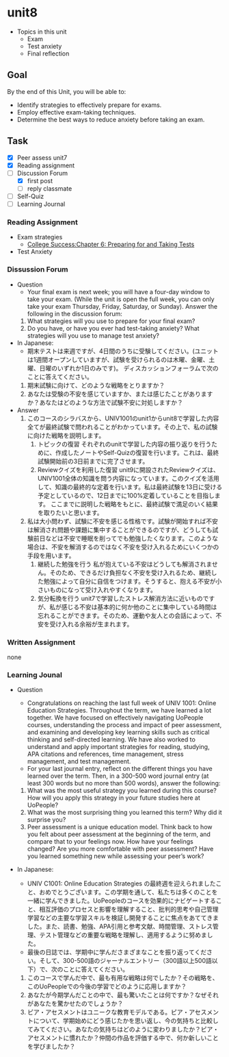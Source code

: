 # unit8

- Topics in this unit
  - Exam
  - Test anxiety
  - Final reflection

## Goal

By the end of this Unit, you will be able to:

- Identify strategies to effectively prepare for exams.
- Employ effective exam-taking techniques.
- Determine the best ways to reduce anxiety before taking an exam.

## Task

- [x] Peer assess unit7
- [x] Reading assignment
- [ ] Discussion Forum
  - [x] first post
  - [ ] reply classmate
- [ ] Self-Quiz
- [ ] Learning Journal

### Reading Assignment

- Exam strategies
  - [College Success:Chapter 6: Preparing for and Taking Tests](https://open.lib.umn.edu/collegesuccess/part/chapter-6-preparing-for-and-taking-tests/)
- Test Anxiety

### Dissussion Forum

- Question
  - Your final exam is next week; you will have a four-day window to take your exam. (While the unit is open the full week, you can only take your exam Thursday, Friday, Saturday, or Sunday).  Answer the following in the discussion forum:
  1. What strategies will you use to prepare for your final exam?
  2. Do you have, or have you ever had test-taking anxiety? What strategies will you use to manage test anxiety?
- In Japanese:
  - 期末テストは来週ですが、4日間のうちに受験してください。(ユニットは1週間オープンしていますが、試験を受けられるのは木曜、金曜、土曜、日曜のいずれか1日のみです)。 ディスカッションフォーラムで次のことに答えてください。
  1. 期末試験に向けて、どのような戦略をとりますか？
  2. あなたは受験の不安を感じていますか、または感じたことがありますか？あなたはどのような方法で試験不安に対処しますか？
- Answer
  1. このコースのシラバスから、UNIV1001のunit1からunit8で学習した内容全てが最終試験で問われることがわかっています。その上で、私の試験に向けた戦略を説明します。
     1. トピックの復習
        それぞれのunitで学習した内容の振り返りを行うために、作成したノートやSelf-Quizの復習を行います。これは、最終試験開始前の3日前までに完了させます。
     2. Reviewクイズを利用した復習
        unit9に開設されたReviewクイズは、UNIV1001全体の知識を問う内容になっています。このクイズを活用して、知識の最終的な定着を行います。私は最終試験を13日に受ける予定としているので、12日までに100%定着していることを目指します。
  ここまでに説明した戦略をもとに、最終試験で満足のいく結果を取りたいと思います。
  1. 私は大小問わず、試験に不安を感じる性格です。試験が開始すれば不安は解消され問題や課題に集中することができるのですが、どうしても試験前日などは不安で睡眠を削ってでも勉強したくなります。このような場合は、不安を解消するのではなく不安を受け入れるためにいくつかの手段を用います。
     1. 継続した勉強を行う
        私が抱えている不安はどうしても解消されません。そのため、できるだけ負担なく不安を受け入れるため、継続した勉強によって自分に自信をつけます。そうすると、抱える不安が小さいものになって受け入れやすくなります。
     2. 気分転換を行う
        unit7で学習したストレス解消方法に近いものですが、私が感じる不安は基本的に何か他のことに集中している時間は忘れることができます。そのため、運動や友人との会話によって、不安を受け入れる余裕が生まれます。

### Written Assignment

none

### Learning Jounal

- Question
  - Congratulations on reaching the last full week of UNIV 1001: Online Education Strategies. Throughout the term, we have learned a lot together. We have focused on effectively navigating UoPeople courses, understanding the process and impact of peer assessment, and examining and developing key learning skills such as critical thinking and self-directed learning. We have also worked to understand and apply important strategies for reading, studying, APA citations and references, time management, stress management, and test management.
  - For your last journal entry, reflect on the different things you have learned over the term. Then, in a 300-500 word journal entry (at least 300 words but no more than 500 words), answer the following:
  1. What was the most useful strategy you learned during this course? How will you apply this strategy in your future studies here at UoPeople?
  2. What was the most surprising thing you learned this term? Why did it surprise you?
  3. Peer assessment is a unique education model. Think back to how you felt about peer assessment at the beginning of the term, and compare that to your feelings now. How have your feelings changed? Are you more comfortable with peer assessment? Have you learned something new while assessing your peer’s work?

- In Japanese:
  - UNIV C1001: Online Education Strategies の最終週を迎えられましたこと、おめでとうございます。この学期を通して、私たちは多くのことを一緒に学んできました。UoPeopleのコースを効果的にナビゲートすること、相互評価のプロセスと影響を理解すること、批判的思考や自己管理学習などの主要な学習スキルを検証し開発することに焦点をあててきました。また、読書、勉強、APA引用と参考文献、時間管理、ストレス管理、テスト管理などの重要な戦略を理解し、適用するように努めました。
  - 最後の日誌では、学期中に学んださまざまなことを振り返ってください。そして、300-500語のジャーナルエントリー（300語以上500語以下）で、次のことに答えてください。
  1. このコースで学んだ中で、最も有用な戦略は何でしたか？その戦略を、このUoPeopleでの今後の学習でどのように応用しますか？
  2. あなたが今期学んだことの中で、最も驚いたことは何ですか？なぜそれがあなたを驚かせたのでしょうか？
  3. ピア・アセスメントはユニークな教育モデルである。ピア・アセスメントについて、学期始めにどう感じたかを思い返し、今の気持ちと比較してみてください。あなたの気持ちはどのように変わりましたか？ピア・アセスメントに慣れたか？仲間の作品を評価する中で、何か新しいことを学びましたか？
